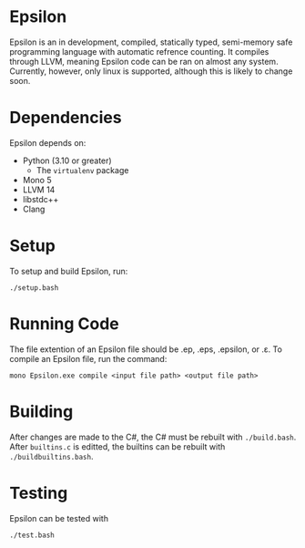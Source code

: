 # Epsilon

Epsilon is an in development, compiled, statically typed, semi-memory safe programming language with automatic refrence counting. It compiles through LLVM, meaning Epsilon code can be ran on almost any system. Currently, however, only linux is supported, although this is likely to change soon.

# Dependencies

Epsilon depends on:

* Python (3.10 or greater)
    * The `virtualenv` package
* Mono 5
* LLVM 14
* libstdc++
* Clang

# Setup

To setup and build Epsilon, run:

    ./setup.bash

# Running Code

The file extention of an Epsilon file should be .ep, .eps, .epsilon, or .ε. To compile an Epsilon file, run the command:

    mono Epsilon.exe compile <input file path> <output file path>

# Building

After changes are made to the C#, the C# must be rebuilt with `./build.bash`. After `builtins.c` is editted, the builtins can be rebuilt with `./buildbuiltins.bash`.

# Testing

Epsilon can be tested with

    ./test.bash
